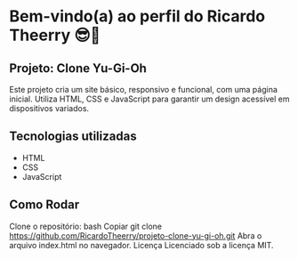 # Bem-vindo(a) ao perfil do Ricardo Theerry 😎🚀

## Projeto: Clone Yu-Gi-Oh

Este projeto cria um site básico, responsivo e funcional, com uma página inicial. 
Utiliza HTML, CSS e JavaScript para garantir um design acessível em dispositivos variados.

## Tecnologias utilizadas

* HTML
* CSS 
* JavaScript

## Como Rodar
Clone o repositório:
bash
Copiar
git clone https://github.com/RicardoTheerry/projeto-clone-yu-gi-oh.git
Abra o arquivo index.html no navegador.
Licença
Licenciado sob a licença MIT.
